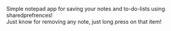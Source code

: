 Simple notepad app for saving your notes and to-do-lists using sharedprefrences!</br>
Just know for removing any note, just long press on that item!
